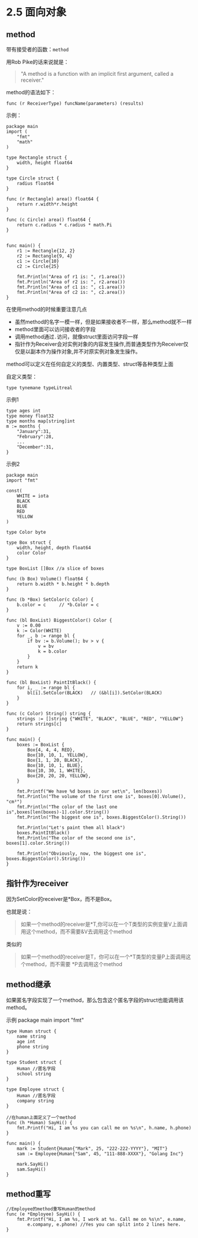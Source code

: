 # 2.5 面向对象
## method
带有接受者的函数：`method`

用Rob Pike的话来说就是：

>"A method is a function with an implicit first argument, called a receiver."

method的语法如下：

	func (r ReceiverType) funcName(parameters) (results)
	
示例：

	package main
	import (
		"fmt"
		"math"
	)

	type Rectangle struct {
		width, height float64
	}

	type Circle struct {
		radius float64
	}

	func (r Rectangle) area() float64 {
		return r.width*r.height
	}

	func (c Circle) area() float64 {
		return c.radius * c.radius * math.Pi
	}


	func main() {
		r1 := Rectangle{12, 2}
		r2 := Rectangle{9, 4}
		c1 := Circle{10}
		c2 := Circle{25}

		fmt.Println("Area of r1 is: ", r1.area())
		fmt.Println("Area of r2 is: ", r2.area())
		fmt.Println("Area of c1 is: ", c1.area())
		fmt.Println("Area of c2 is: ", c2.area())
	}

在使用method的时候重要注意几点

- 虽然method的名字一模一样，但是如果接收者不一样，那么method就不一样
- method里面可以访问接收者的字段
- 调用method通过`.`访问，就像struct里面访问字段一样
- 指针作为Receiver会对实例对象的内容发生操作,而普通类型作为Receiver仅仅是以副本作为操作对象,并不对原实例对象发生操作。

method可以定义在任何自定义的类型、内置类型、struct等各种类型上面

自定义类型：

	type tynemane typeLitreal
示例1

	type ages int
	type money float32
	type months map[string]int
	m := months {
		"January":31,
		"February":28,
		...
		"December":31,		
	}

示例2

	package main
	import "fmt"
	
	const(
	    WHITE = iota
	    BLACK
	    BLUE
	    RED
	    YELLOW
	)
	
	type Color byte
	
	type Box struct {
	    width, height, depth float64
	    color Color
	}
	
	type BoxList []Box //a slice of boxes
	
	func (b Box) Volume() float64 {
	    return b.width * b.height * b.depth
	}
	
	func (b *Box) SetColor(c Color) {
	    b.color = c		// *b.Color = c
	}
	
	func (bl BoxList) BiggestColor() Color {
	    v := 0.00
	    k := Color(WHITE)
	    for _, b := range bl {
	        if bv := b.Volume(); bv > v {
	            v = bv
	            k = b.color
	        }
	    }
	    return k
	}
	
	func (bl BoxList) PaintItBlack() {
	    for i, _ := range bl {
	        bl[i].SetColor(BLACK)	// (&bl[i]).SetColor(BLACK)
	    }
	}
	
	func (c Color) String() string {
	    strings := []string {"WHITE", "BLACK", "BLUE", "RED", "YELLOW"}
	    return strings[c]
	}
	
	func main() {
	    boxes := BoxList {
	        Box{4, 4, 4, RED},
	        Box{10, 10, 1, YELLOW},
	        Box{1, 1, 20, BLACK},
	        Box{10, 10, 1, BLUE},
	        Box{10, 30, 1, WHITE},
	        Box{20, 20, 20, YELLOW},
	    }
	
	    fmt.Printf("We have %d boxes in our set\n", len(boxes))
	    fmt.Println("The volume of the first one is", boxes[0].Volume(), "cm³")
	    fmt.Println("The color of the last one is",boxes[len(boxes)-1].color.String())
	    fmt.Println("The biggest one is", boxes.BiggestColor().String())
	
	    fmt.Println("Let's paint them all black")
	    boxes.PaintItBlack()
	    fmt.Println("The color of the second one is", boxes[1].color.String())
	
	    fmt.Println("Obviously, now, the biggest one is", boxes.BiggestColor().String())
	}

## 指针作为receiver

因为SetColor的receiver是*Box，而不是Box。

也就是说：
>如果一个method的receiver是*T,你可以在一个T类型的实例变量V上面调用这个method，而不需要&V去调用这个method

类似的
>如果一个method的receiver是T，你可以在一个*T类型的变量P上面调用这个method，而不需要 *P去调用这个method

## method继承
如果匿名字段实现了一个method，那么包含这个匿名字段的struct也能调用该method。

示例
	package main
	import "fmt"
	
	type Human struct {
	    name string
	    age int
	    phone string
	}
	
	type Student struct {
	    Human //匿名字段
	    school string
	}
	
	type Employee struct {
	    Human //匿名字段
	    company string
	}
	
	//在human上面定义了一个method
	func (h *Human) SayHi() {
	    fmt.Printf("Hi, I am %s you can call me on %s\n", h.name, h.phone)
	}
	
	func main() {
	    mark := Student{Human{"Mark", 25, "222-222-YYYY"}, "MIT"}
	    sam := Employee{Human{"Sam", 45, "111-888-XXXX"}, "Golang Inc"}
	
	    mark.SayHi()
	    sam.SayHi()
	}

## method重写
	//Employee的method重写Human的method
	func (e *Employee) SayHi() {
	    fmt.Printf("Hi, I am %s, I work at %s. Call me on %s\n", e.name,
	        e.company, e.phone) //Yes you can split into 2 lines here.
	}